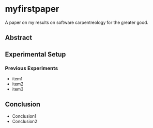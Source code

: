 # myfirstpaper
A paper on my results on software carpentreology for the greater good.

## Abstract

## Experimental Setup
### Previous Experiments
- item1
- item2
- item3

## Conclusion
- Conclusion1
- Conclusion2
